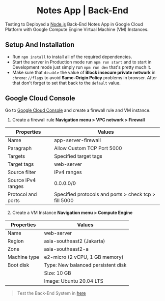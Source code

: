 <h1 align="center">Notes App | Back-End</h1>

Testing to Deployed a [Node.js](https://nodejs.org) Back-End Notes App in Google Cloud Platform with Google Compute Engine Virtual Machine (VM) Instances.

## Setup And Installation 

* Run `npm install` to install all of the required dependencies.
* Start the server in Production mode run `npm run start` and to start in Development mode just simply run `npm run dev` that's pretty much it.
* Make sure that `disable` the value of <b>Block insecure private network</b> in `chrome://flags` to avoid <b>Same-Origin Policy</b> problems in browser. After that don't forget to set that back to the `default` value.


## Google Cloud Console
Go to [Google Cloud Console](https://console.cloud.google.com/) and create a firewall rule and VM instance.

1. Create a firewall rule <b>Navigation menu > VPC network > Firewall</b>

| Properties         | Values                                                |
|--------------------|-------------------------------------------------------|
| Name               | app-server-firewall                                   |
| Paragraph          | Allow Custom TCP Port 5000                            |
| Targets            | Specified target tags                                 |
| Target tags        | web-server                                            |
| Source filter      | IPv4 ranges                                           |
| Source IPv4 ranges | 0.0.0.0/0                                             |
| Protocol and ports | Specified protocols and ports > check tcp > fill 5000 |

2. Create a VM Instance <b>Navigation menu > Compute Engine</b>

| Properties    | Values                             |
|---------------|------------------------------------|
| Name          | web-server                         |
| Region        | asia-southeast2 (Jakarta)          |
| Zone          | asia-southeast2-a                  |
| Machine type  | e2-micro (2 vCPU, 1 GB memory)     |                                      
| Boot disk     | Type: New balanced persistent disk | 
|               | Size: 10 GB                        |
|               | Image: Ubuntu 20.04 LTS            |

> Test the Back-End System in [here](http://notesapp-v1.dicodingacademy.com/)